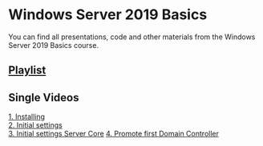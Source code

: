 # Windows Server 2019 Basics
You can find all presentations, code and other materials from the Windows Server 2019 Basics course.

## [Playlist](https://www.youtube.com/watch?v=VYMtcBBfgzo&list=PLBYrLLXZvp0yggdP-HU538lY7FERfO7mO)

## Single Videos
[1. Installing](https://youtu.be/VYMtcBBfgzo) <br />
[2. Initial settings](https://www.youtube.com/watch?v=76F7LlOy-lY) <br />
[3. Initial settings Server Core](https://youtu.be/lAw5i92AWXg)
[4. Promote first Domain Controller](https://youtu.be/ZI1UwezXkdM)

